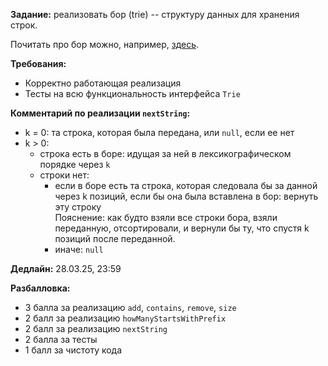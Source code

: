 **Задание:** реализовать бор (trie) -- структуру данных для хранения строк.

Почитать про бор можно, например, [здесь](https://neerc.ifmo.ru/wiki/index.php?title=%D0%91%D0%BE%D1%80).

**Требования:**
- Корректно работающая реализация
- Тесты на всю функциональность интерфейса `Trie`

**Комментарий по реализации `nextString`:**
- k = 0: та строка, которая была передана, или `null`, если ее нет
- k > 0:
   - строка есть в боре: идущая за ней в лексикографическом порядке через `k`
   - строки нет:
      - если в боре есть та строка, которая следовала бы за данной через k позиций, если бы она была вставлена в бор: вернуть эту строку  
        Пояснение: как будто взяли все строки бора, взяли переданную, отсортировали, и вернули бы ту, что спустя k позиций после переданной.
      - иначе: `null`


**Дедлайн:** 28.03.25, 23:59

**Разбалловка:**
- 3 балла за реализацию `add`, `contains`, `remove`, `size`
- 2 балл за реализацию `howManyStartsWithPrefix`
- 2 балл за реализацию `nextString`
- 2 балла за тесты
- 1 балл за чистоту кода
